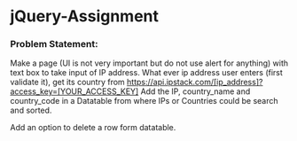 # jQuery-Assignment
### Problem Statement:

Make a page (UI is not very important but do not use alert for anything) with text box to take input of IP address.
What ever ip address user enters (first validate it), get its country from https://api.ipstack.com/[ip_address]?access_key=[YOUR_ACCESS_KEY]
Add the IP, country_name and country_code in a Datatable from where IPs or Countries could be search and sorted.

Add an option to delete a row form datatable.
